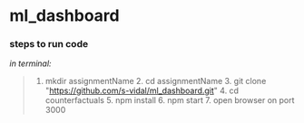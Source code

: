 # ml_dashboard

### steps to run code

_in terminal:_

> 1.  mkdir assignmentName 2. cd assignmentName 3. git clone "https://github.com/s-vidal/ml_dashboard.git" 4. cd counterfactuals 5. npm install 6. npm start 7. open browser on port 3000
